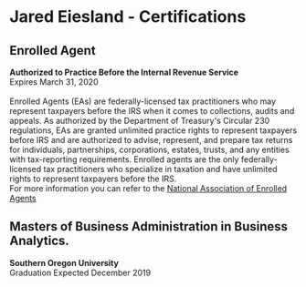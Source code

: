 # Jared Eiesland - Certifications
<html>
  <Body>
      <h2>Enrolled Agent</h2>
 <p><strong>Authorized to Practice Before the Internal Revenue Service</strong><br />Expires March 31, 2020<br /> 
 <br />Enrolled Agents (EAs) are federally-licensed tax practitioners who may represent taxpayers before the IRS when it comes to 
 collections, audits and appeals. As authorized by the Department of Treasury's Circular 230 regulations, EAs are granted unlimited
 practice rights to represent taxpayers before IRS and are authorized to advise, represent, and prepare tax returns for individuals,
 partnerships, corporations, estates, trusts, and any entities with tax-reporting requirements. Enrolled agents are the only federally-
 licensed tax practitioners who specialize in taxation and have unlimited rights to represent taxpayers before the IRS.
 <br /> For more information you can refer to the 
 <a href="https://www.naea.org/educating-america/what-enrolled-agent">National Association of Enrolled Agents</a>
 
 </p>
      

<h2>Masters of Business Administration in Business Analytics.</h2>
 <p><strong>Southern Oregon University</strong><br />Graduation Expected December 2019<br /> 
</body>
</html>
